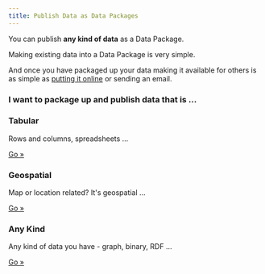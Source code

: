 ```yaml
---
title: Publish Data as Data Packages
---
```


You can publish **any kind of data** as a Data Package.

Making existing data into a Data Package is very simple.

And once you have packaged up your data making it available for others is as
simple as [putting it online][online] or sending an email.

[online]: /docs/data-packages/publish-online/

### I want to package up and publish data that is &hellip;

<div class="row">
  <div class="col-md-4">
    <div class="well">
      <h3>
        Tabular
      </h3>
      <p>Rows and columns, spreadsheets &hellip;</p>
      <a href="/docs/data-packages/publish-tabular/" class="btn btn-primary btn-large">
        Go &raquo;
      </a>
    </div>
  </div>
  <div class="col-md-4">
    <div class="well">
      <h3>
        Geospatial
      </h3>
      <p>Map or location related? It's geospatial &hellip;</p>
      <a href="/docs/data-packages/publish-geo/" class="btn btn-primary btn-large">
        Go &raquo;
      </a>
    </div>
  </div>
  <div class="col-md-4">
    <div class="well">
      <h3>
        Any Kind
      </h3>
      <p>Any kind of data you have - graph, binary, RDF &hellip;</p>
      <a href="/docs/data-packages/publish-any/" class="btn btn-primary btn-large">
        Go &raquo;
      </a>
    </div>
  </div>
</div>
